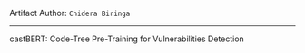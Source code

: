 Artifact Author: ```Chidera Biringa```

---

castBERT: Code-Tree Pre-Training for Vulnerabilities Detection